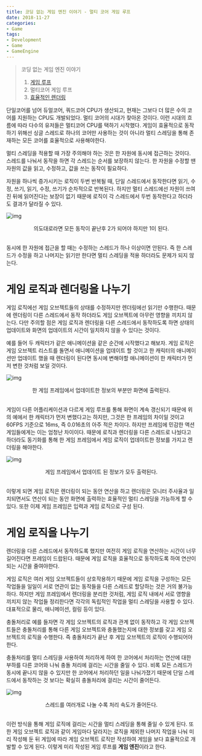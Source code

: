 ```yaml
---
title: 코딩 없는 게임 엔진 이야기 - 멀티 코어 게임 루프
date: 2018-11-27
categories:
- Game
tags:
- Development
- Game
- GameEngine
---
```


> 코딩 없는 게임 엔진 이야기
>
> 1. [게임 루프](https://hychul.github.io/game/2018/10/20/game-loop/)
> 2. 멀티코어 게임 루프
> 3. [효율적인 렌더링](https://hychul.github.io/game/2018/11/29/rendering-optimization/)

 단일코어를 넘어 듀얼코어, 쿼드코어 CPU가 생산되고, 현재는 그보다 더 많은 수의 코어를 지원하는 CPU도 개발되었다. 멀티 코어의 시대가 찾아온 것이다. 이런 시대의 흐름에 따라 다수의 유저들은 멀티코어 CPU를 택하기 시작했다. 게임이 효율적으로 동작하기 위해선 싱글 스레드로 하나의 코어만 사용하는 것이 아니라 멀티 스레딩을 통해 존재하는 모든 코어를 효율적으로 사용해야한다.

 멀티 스레딩을 적용할 때 가장 주의해야 하는 것은 한 자원에 동시에 접근하는 것이다. 스레드를 나눠서 동작을 하면 각 스레드는 순서를 보장하지 않는다. 한 자원을 수정할 땐 자원의 값을 읽고, 수정하고, 값을 쓰는 동작이 필요하다. 

 자원을 하나씩 증가시키는 로직이 두번 반복될 때, 단일 스레드에서 동작한다면 읽기, 수정, 쓰기, 읽기, 수정, 쓰기가 순차적으로 반복된다. 하지만 멀티 스레드에선 자원이 쓰여진 뒤에 읽어진다는 보장이 없기 때문에 로직이 각 스레드에서 두번 동작한다고 하더라도 결과가 달라질 수 있다.

![img](https://lh6.googleusercontent.com/PUWRCXFAojwepqo-hSAXE8jOaVPfq-CWEDyNWye8U8KnEzFGZZqLHziOeNFE5LVsNp6WRUIYz6UxOzHwh75HZM99ntq46iHxIsvw4hBeso5-uoqRWwiiO_4FoKtUreygDAMyGjzt)

<center>의도대로라면 모든 동작이 끝난후 2가 되어야 하지만 1이 된다.</center><br/>

 동시에 한 자원에 접근을 할 때는 수정하는 스레드가 하나 이상이면 안된다. 즉 한 스레드가 수정을 하고 나머지는 읽기만 한다면 멀티 스레딩을 적용 하더라도 문제가 되지 않는다.

# 게임 로직과 렌더링을 나누기

 게임 로직에선 게임 오브젝트들의 상태를 수정하지만 렌더링에선 읽기만 수행한다. 때문에 렌더링이 다른 스레드에서 동작 하더라도 게임 오브젝트에 아무런 영향을 끼치지 않는다. 다만 주의할 점은 게임 로직과 렌더링을 다른 스레드에서 동작하도록 하면 상태의 업데이트와 화면의 업데이트의 시간이 일치하지 않을 수 있다는 것이다.

 예를 들어 두 캐릭터가 같은 애니메이션을 같은 순간에 시작했다고 해보자. 게임 로직은 게임 오브젝트 리스트를 돌면서 애니메이션을 업데이트 할 것이고 한 캐릭터의 애니메이션만 업데이트 했을 때 렌더링이 된다면 동시에 변해야할 애니메이션이 한 캐릭터가 먼저 변한 것처럼 보일 것이다.

![img](https://lh5.googleusercontent.com/5MRWFKHZe5yE82sW2AaHhVi5EMoY386pFoU0SDIoA1PT8z0GJbBRHgvCMa_zsu0eFkZMQ9gdFAdcAyeI01gPdBZr3hBg3biSKv_b7VxG_mf9fjgzv2KjGAr0zHtjHHd1XSMbglMo)

<center>한 게임 프레임에서 업데이트한 정보의 부분만 화면에 출력된다.</center><br />

 게임이 다른 어플리케이션과 다르게 게임 루프를 통해 화면이 계속 갱신되기 때문에 위의 예에서 한 캐릭터가 먼저 변했다고는 하지만, 그것은 한 프레임의 차이일 것이고 60FPS 기준으로 16ms, 즉 0.016초의 아주 적은 차이다. 하지만 프레임에 민감한 액션 게임들에게는 이는 엄청난 차이이다. 때문에 로직과 렌더링을 다른 스레드로 나눴다고 하더라도 동기화를 통해 한 게임 프레임에서 게임 로직이 업데이트한 정보를 가지고 렌더링을 해야한다.

![img](https://lh4.googleusercontent.com/t_kWGy8YKbZb1eCW0Fgn7f6jb2LjIJp_-2ck4yOwGYQffnwVw16PRx82U2w2jfsBcs0i4jD9BOCJHGsuFLlJzzsc3Xuf5E8-lsaMawmfR8VL8zvK0Hml_g2QSliGC2T22EOhhBj3)

<center>게임 프레임에서 업데이트 된 정보가 모두 출력된다.</center><br />

 이렇게 되면 게임 로직은 렌더링이 되는 동안 연산을 하고 렌더링은 모니터 주사율과 일치되면서도 연산이 되는 동안 화면에 출력하는 효율적인 멀티 스레딩을 가능하게 할 수 있다. 또한 이제 게임 프레임은 입력과 게임 로직으로 구성 된다.

# 게임 로직을 나누기

 렌더링을 다른 스레드에서 동작하도록 했지만 여전히 게임 로직을 연산하는 시간이 너무 길어진다면 프레임이 드랍된다.  때문에 게임 로직을 효율적으로 동작하도록 하여 연산이 되는 시간을 줄여야한다.

 게임 로직은 여러 게임 오브젝트들이 상호작용하기 때문에 게임 로직을 구성하는 모든 작업들을 일일이 서로 연관이 없는 동작들을 다른 스레드로 할당하는 것은 거의 불가능하다. 하지만 게임 프레임에서 렌더링을 분리한 것처럼, 게임 로직 내에서 서로 영향을 끼치지 않는 작업들 정리한다면 각각의 독립적인 작업을 멀티 스레딩을 사용할 수 있다. 대표적으로 물리, 애니메이션, 컬링 등이 있다.

 충돌처리로 예를 들자면 각 게임 오브젝트의 로직과 관계 없이 동작하고 각 게임 오브젝트들은 충돌처리를 통해 다른 게임 오브젝트와 충돌했는지에 대한 정보를 갖고 게임 오브젝트의 로직을 수행한다. 즉 충돌처리가 끝난 후 게임 오브젝트의 로직이 수행되어야 한다.

 충돌처리를 멀티 스레딩을 사용하여 처리하게 하여 한 코어에서 처리하는 연산에 대한 부하를 다른 코어와 나눠 충돌 처리에 걸리는 시간을 줄일 수 있다. 비록 모든 스레드가 동시에 끝나지 않을 수 있지만 한 코어에서 처리하던 일을 나눠가졌기 때문에 단일 스레드에서 동작하는 것 보다는 확실히 충돌처리에 걸리는 시간이 줄어든다.

![img](https://lh6.googleusercontent.com/JWVa0fdEfbl-YOGZzNZYaf-vRO_iL4LNcwGLqEotyXHfgPmQzizORw_tb1Y36leLu-3Laz8cTM9d0tawLk5Grz5Vg_JdVitfh3Oh7hCBGVOFKVmjT2RlDqFYRNF6uhdpXM2ecbv9)

<center>스레드를 여러개로 나눌 수록 처리 속도가 줄어든다.</center><br />

 이런 방식을 통해 게임 로직에 걸리는 시간을 멀티 스레딩을 통해 줄일 수 있게 된다. 또한 게임 오브젝트 로직과 같이 게임마다 달라지는 로직을 제외한 나머지 작업을 나눠 미리 작성해 둔 뒤 게임에 따라 게임 오브젝트 로직만 작성하여 게임을 보다 효율적으로 개발할 수 있게 된다. 이렇게 미리 작성된 게임 루프를 **게임 엔진**이라고 한다.